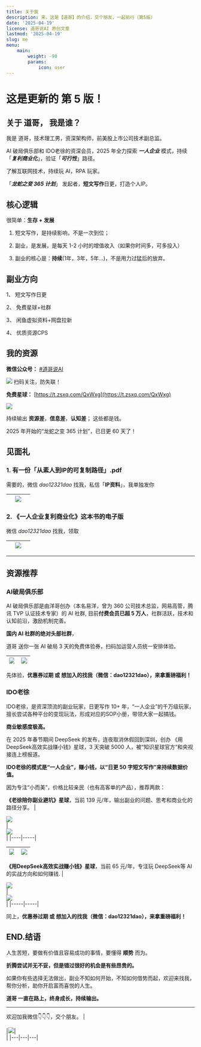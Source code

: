 ```yaml
---
title: 关于我
description: 来，这是【道哥】的介绍，交个朋友，一起前行（第5版）
date: '2025-04-19'
license: 道哥说AI 原创文章
lastmod: '2025-04-19'
slug: me
menu:
    main: 
        weight: -90
        params:
            icon: user
---
```


# 这是更新的 **第 5 版！**

## 关于 道哥， 我是谁？
我是 道哥，技术理工男，资深架构师，前美股上市公司技术副总监。

AI 破局俱乐部和 IDO老徐的资深会员，2025 年全力探索 ***一人企业*** 模式，持续「***复利商业化***」，验证「***可行性***」路径。

了解互联网技术，持续玩 AI，RPA 玩家。

「***龙蛇之变 365 计划***」 发起者，**短文写作**日更，打造个人IP。

## 核心逻辑

很简单：**生存 + 发展**

1. 短文写作，是持续影响，不是一次到位；

2. 副业，是发展，是每天 1-2 小时的增值收入（如果你时间多，可多投入）

3. 副业的核心是：**持续**(1年，3年，5年...)，不是用力过猛后的放弃。


## 副业方向

1、 短文写作日更

2、 免费星球+社群

3、 闲鱼虚拟资料+网盘拉新

4、 优质资源CPS



## 我的资源

**微信公众号：** [#道哥说AI](https://mp.weixin.qq.com/s/f2GyqP_PBtAoxxEGeiE-Ww)

![](mp_qrcode.png)
扫码关注，防失联！

**免费星球：** [https://t.zsxq.com/QxWxg](https://t.zsxq.com/QxWxg)

![](mfzsxq.png)

持续输出 **资源差**，**信息差**，**认知差**；
这些都是钱。

2025 年开始的“龙蛇之变 365 计划”，已日更 60 天了！

## 见面礼

### 1. 有一份「从素人到IP的可复制路径」.pdf

需要的，微信 *dao12321dao* 找我，私信「**IP资料**」，我单独发你

||![](toIP.png)||
|---|---|---|

### 2. 《一人企业复利商业化》这本书的电子版

微信 *dao12321dao* 找我，领取

||![](1rqy.png)||
|---|---|---|

---

## 资源推荐
### **AI破局俱乐部**

AI 破局俱乐部是由洋哥创办（本名易洋，曾为 360 公司技术总监，网易高管，腾讯 TVP 认证技术专家）的 AI 社群, 目前**付费会员已超 5 万人**，社群活跃，技术和认知前沿，激励机制完善。

**国内 AI 社群的绝对头部社群**，

道哥 送你一张 AI 破局 3 天的免费体验券，扫码加运营人员统一安排体验。

|<div style="width:90%">![](poju_tyk.jpeg)</div>|<div style="width:100%">![](poju_xq.jpeg)</div>|
|-----|-----|

先体验，**优惠券过期 或 想加入的找我（微信：dao12321dao），来拿重磅福利！**

### **IDO老徐**

IDO老徐，是资深顶流的副业玩家，日更写作 10+ 年，“一人企业”的千万级玩家，擅长尝试各种平台的变现玩法，形成对应的SOP小册，带领大家一起搞钱。

**商业敏感度极高。**

在 2025 年春节期间 DeepSeek 的发布，连夜取消休假回到深圳，创办 《用DeepSeek高效实战赚小钱》星球，3 天突破 5000 人，被“知识星球官方“和央视接连上榜报道。

**IDO老徐的模式是“一人企业”，赚小钱，以“日更 50 字短文写作”来持续数据价值。**

因为专注“小而美”，价格比较亲民（也有高客单的产品），推荐两款：

**《老徐陪你副业避坑》星球**，当前 139 元/年，输出副业的问题、思考和商业化的路径分享。
|<div style="width:80%">![](ido_bkxq.jpeg)</div>|<div style="width:100%">![](ido_bkxq_yhq.jpeg)</div>|
|----|-----|

|<div style="width:80%">![](640.png)</div>|<div style="width:100%">![](640-1.jpeg)</div>|
|----|-----|

**《用DeepSeek高效实战赚小钱》星球**，当前 65 元/年，专注玩 DeepSeek等 AI 的实战方向和如何赚钱.
|<div style="width:80%">![](ido_dkxq.jpeg)</div>|<div style="width:100%">![](ido_dkxq_yhq.jpeg)</div>|
|-----|-----|

同上，**优惠券过期 或 想加入的找我（微信：dao12321dao），来拿重磅福利！**

## END.结语
人生苦短，要做有价值且容易成功的事情，要懂得 **顺势** 而为。

**折腾尝试并无不妥，但是错过很好的机会是有些昂贵的。**

如果你有些选择无法做出，副业不知如何开始，不知如何借势而起，欢迎来找我，帮你分析，助你开启富而喜悦的人生。

**道哥 一直在路上，终身成长，持续输出。**

--- 
欢迎加我微信👇👇👇，交个朋友。
|<div style="width:100px"></div>|![](dao_qrcode.jpg)|<div style="width:100px"></div> |
|---|---|---|
